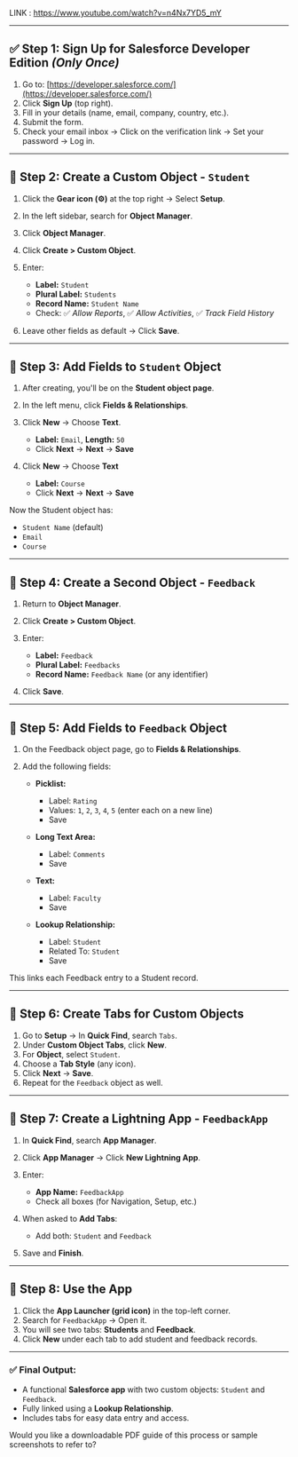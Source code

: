LINK : https://www.youtube.com/watch?v=n4Nx7YD5_mY

---

## ✅ **Step 1: Sign Up for Salesforce Developer Edition** *(Only Once)*

1. Go to: [https://developer.salesforce.com/](https://developer.salesforce.com/)
2. Click **Sign Up** (top right).
3. Fill in your details (name, email, company, country, etc.).
4. Submit the form.
5. Check your email inbox → Click on the verification link → Set your password → Log in.

---

## 🧱 **Step 2: Create a Custom Object - `Student`**

1. Click the **Gear icon (⚙️)** at the top right → Select **Setup**.
2. In the left sidebar, search for **Object Manager**.
3. Click **Object Manager**.
4. Click **Create > Custom Object**.
5. Enter:

   * **Label:** `Student`
   * **Plural Label:** `Students`
   * **Record Name:** `Student Name`
   * Check: ✅ *Allow Reports*, ✅ *Allow Activities*, ✅ *Track Field History*
6. Leave other fields as default → Click **Save**.

---

## 🔡 **Step 3: Add Fields to `Student` Object**

1. After creating, you'll be on the **Student object page**.
2. In the left menu, click **Fields & Relationships**.
3. Click **New** → Choose **Text**.

   * **Label:** `Email`, **Length:** `50`
   * Click **Next** → **Next** → **Save**
4. Click **New** → Choose **Text**

   * **Label:** `Course`
   * Click **Next** → **Next** → **Save**

Now the Student object has:

* `Student Name` (default)
* `Email`
* `Course`

---

## 🧱 **Step 4: Create a Second Object - `Feedback`**

1. Return to **Object Manager**.
2. Click **Create > Custom Object**.
3. Enter:

   * **Label:** `Feedback`
   * **Plural Label:** `Feedbacks`
   * **Record Name:** `Feedback Name` (or any identifier)
4. Click **Save**.

---

## 🔡 **Step 5: Add Fields to `Feedback` Object**

1. On the Feedback object page, go to **Fields & Relationships**.
2. Add the following fields:

   * **Picklist:**

     * Label: `Rating`
     * Values: `1`, `2`, `3`, `4`, `5` (enter each on a new line)
     * Save

   * **Long Text Area:**

     * Label: `Comments`
     * Save

   * **Text:**

     * Label: `Faculty`
     * Save

   * **Lookup Relationship:**

     * Label: `Student`
     * Related To: `Student`
     * Save

This links each Feedback entry to a Student record.

---

## 🧭 **Step 6: Create Tabs for Custom Objects**

1. Go to **Setup** → In **Quick Find**, search `Tabs`.
2. Under **Custom Object Tabs**, click **New**.
3. For **Object**, select `Student`.
4. Choose a **Tab Style** (any icon).
5. Click **Next** → **Save**.
6. Repeat for the `Feedback` object as well.

---

## 🧩 **Step 7: Create a Lightning App - `FeedbackApp`**

1. In **Quick Find**, search **App Manager**.
2. Click **App Manager** → Click **New Lightning App**.
3. Enter:

   * **App Name:** `FeedbackApp`
   * Check all boxes (for Navigation, Setup, etc.)
4. When asked to **Add Tabs**:

   * Add both: `Student` and `Feedback`
5. Save and **Finish**.

---

## 🚀 **Step 8: Use the App**

1. Click the **App Launcher (grid icon)** in the top-left corner.
2. Search for `FeedbackApp` → Open it.
3. You will see two tabs: **Students** and **Feedback**.
4. Click **New** under each tab to add student and feedback records.

---

### ✅ Final Output:

* A functional **Salesforce app** with two custom objects: `Student` and `Feedback`.
* Fully linked using a **Lookup Relationship**.
* Includes tabs for easy data entry and access.

Would you like a downloadable PDF guide of this process or sample screenshots to refer to?

